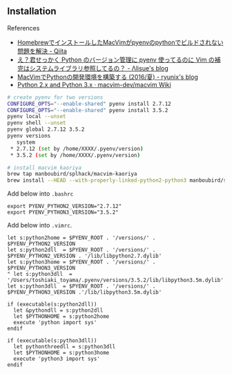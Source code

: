 ## Installation

References
* [HomebrewでインストールしたMacVimがpyenvのpythonでビルドされない問題を解決 - Qiita](http://qiita.com/enushi/items/6b3282650290e6ea556e)
* [え？君せっかく Python のバージョン管理に pyenv 使ってるのに Vim の補完はシステムライブラリ参照してるの？ - Λlisue's blog](http://lambdalisue.hatenablog.com/entry/2014/05/21/065845)
* [MacVimでPythonの開発環境を構築する (2016/夏) - ryunix's blog](http://ryunix.hatenablog.jp/entry/2016/05/30/090000)
* [Python 2.x and Python 3.x · macvim-dev/macvim Wiki](https://github.com/macvim-dev/macvim/wiki/Python-2.x-and-Python-3.x)

```bash
# create pyenv for two versions
CONFIGURE_OPTS="--enable-shared" pyenv install 2.7.12
CONFIGURE_OPTS="--enable-shared" pyenv install 3.5.2
pyenv local --unset
pyenv shell --unset
pyenv global 2.7.12 3.5.2
pyenv versions
   system
 * 2.7.12 (set by /home/XXXX/.pyenv/version)
 * 3.5.2 (set by /home/XXXX/.pyenv/version)

# install macvim kaoriya
brew tap manboubird/splhack/macvim-kaoriya
brew install --HEAD --with-properly-linked-python2-python3 manboubird/splhack/macvim-kaoriya
```

Add below into `.bashrc`

```
export PYENV_PYTHON2_VERSION="2.7.12"
export PYENV_PYTHON3_VERSION="3.5.2"
```


Add below into `.vimrc`.
```
let s:python2home = $PYENV_ROOT . '/versions/' . $PYENV_PYTHON2_VERSION
let s:python2dll  = $PYENV_ROOT . '/versions/' . $PYENV_PYTHON2_VERSION . '/lib/libpython2.7.dylib'
let s:python3home = $PYENV_ROOT . '/versions/' . $PYENV_PYTHON3_VERSION
" let s:python3dll  = '/Users/toshiaki_toyama/.pyenv/versions/3.5.2/lib/libpython3.5m.dylib'
let s:python3dll  = $PYENV_ROOT . '/versions/' . $PYENV_PYTHON3_VERSION .'/lib/libpython3.5m.dylib'

if (executable(s:python2dll))
  let &pythondll = s:python2dll
  let $PYTHONHOME = s:python2home
  execute 'python import sys'
endif

if (executable(s:python3dll))
  let pythonthreedll = s:python3dll
  let $PYTHONHOME = s:python3home
  execute 'python3 import sys'
endif

```
